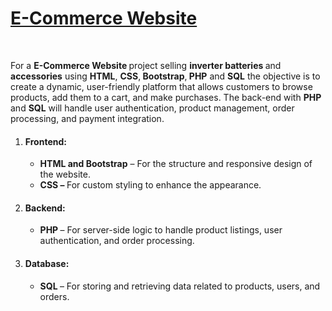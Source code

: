 <h1>
    <a href="https://akshat0502.github.io/E-commerce_Website/"><b>E-Commerce Website </b></a>

</h1> 
<br>
    <p>For a <b> E-Commerce Website </b> project selling <b>inverter batteries </b>and <b>accessories</b> using <b>HTML</b>, <b>CSS</b>,<b> Bootstrap</b>,<b> PHP</b> and <b>SQL</b> the objective is to create a dynamic, user-friendly platform that allows customers to browse products, add them to a cart, and make purchases. The back-end with <b>PHP </b>and <b>SQL</b> will handle user authentication, product management, order processing, and payment integration.</p>

   <ol>
        <li>
            <h4>Frontend:</h4>
            <ul>
                <li><b>HTML and Bootstrap</b>  – For the structure and responsive design of the website.</li>
                <li><b>CSS – </b>For custom styling to enhance the appearance.</li>
            </ul>
        </li>
        <li>
            <h4>Backend:</h4>
            <ul>
                <li><b>PHP </b>– For server-side logic to handle product listings, user authentication, and order processing.</li>
            </ul>
        </li>
       <li>
           <h4>Database: </h4>
           <ul>
               <li><b>SQL </b>– For storing and retrieving data related to products, users, and orders.</li>
           </ul>
       </li>
    </ol>
